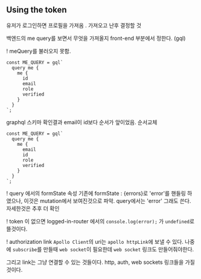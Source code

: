 ## Using the token

유저가 로그인하면 프로필을 가져옴 . 가져오고 난후 결정할 것

백엔드의 me query를 보면서 무엇을 가져올지 front-end 부분에서 정한다. (gql)

! meQuery를 불러오지 못함.
```
const ME_QUERY = gql`
  query me {
    me {
      id
      email
      role
      verified
    }
  }
`;
```
graphql 스키마 확인결과 email이 id보다 순서가 앞이었음. 순서교체
```
const ME_QUERY = gql`
  query me {
    me {
      email
      id
      role
      verified
    }
  }
`;
```

! query 에서의 formState 속성
기존에 formState : {errors}로 'error'를 핸들링 하였으나, 이것은 mutation에서 보여진것으로 파악. query에서는 'error' 그래도 쓴다. 자세한것은 추후 더 확인

! token 이 없으면 logged-in-router 에서의 `console.log(error);` 가 `undefined`로 뜰것이다. 

! authorization link 
`Apollo Client`의 uri는 `apollo httpLink`에 보낼 수 있다. 
나중에 `subscribe`를 만들때 `web socket`이 필요한데 `web socket` 링크도 만들어줘야한다. 

그리고 link는 그냥 연결할 수 있는 것들이다. http, auth, web sockets 링크들을 가질것이다. 